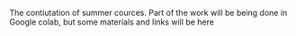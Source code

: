 The contiutation of summer cources. Part of the work will be being done in Google colab, but some materials and links will be here
